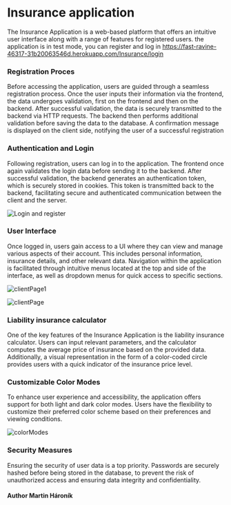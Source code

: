 <h1>Insurance application</h1>

The Insurance Application is a web-based platform that offers an intuitive user
interface along with a range of features for registered users.
the application is in test mode, you can register and log in  <a href="https://fast-ravine-46317-31b20063546d.herokuapp.com/Insurance/login">https://fast-ravine-46317-31b20063546d.herokuapp.com/Insurance/login</a>

<h3>Registration Proces</h3>
Before accessing the application, users are guided through a seamless registration process. 
Once the user inputs their information via the frontend, the data undergoes validation, first on the frontend and then on the backend. 
After successful validation, the data is securely transmitted to the backend via HTTP requests. 
The backend then performs additional validation before saving the data to the database. 
A confirmation message is displayed on the client side, notifying the user of a successful registration

 <h3>Authentication and Login</h3> 
Following registration, users can log in to the application. The frontend once again validates the login data before sending it to the backend. 
After successful validation, the backend generates an authentication token, which is securely stored in cookies. 
This token is  transmitted back to the backend, facilitating secure and authenticated communication between the client and the server.

![Login and register](https://github.com/OwnStyle777/insuranceApp/assets/134046638/eef36cd7-5bba-43b1-a478-f8d6e7c52eb4)

<h3>User Interface</h3>
Once logged in, users gain access to a  UI where they can view and manage various aspects of their account. 
This includes personal information, insurance details, and other relevant data. 
Navigation within the application is facilitated through intuitive menus located at the top 
and side of the interface, as well as dropdown menus for quick access to specific sections.

![clientPage1](https://github.com/OwnStyle777/insuranceApp/assets/134046638/be93db00-f63f-4885-a05b-1594129fc248)

![clientPage](https://github.com/OwnStyle777/insuranceApp/assets/134046638/a7cbf24b-c35d-4385-9a64-9f71ad6ecfcd)

<h3>Liability insurance calculator</h3>
One of the key features of the Insurance Application is the liability insurance calculator. 
Users can input relevant parameters, and the calculator computes the average price of insurance based on the provided data. 
Additionally, a visual representation in the form of a color-coded circle provides users with a quick indicator of the insurance price level.

<h3>Customizable Color Modes</h3>
To enhance user experience and accessibility, the application offers support for both light and dark color modes. 
Users have the flexibility to customize their preferred color scheme based on their preferences and viewing conditions.

![colorModes](https://github.com/OwnStyle777/insuranceApp/assets/134046638/3b0cbdb4-4107-481d-842c-de3780eccb6a)

<h3>Security Measures</h3>
Ensuring the security of user data is a top priority. 
Passwords are securely hashed before being stored in the database, to prevent the risk of unauthorized access and ensuring data integrity and confidentiality.


<h4>Author Martin Hároník</h4>


